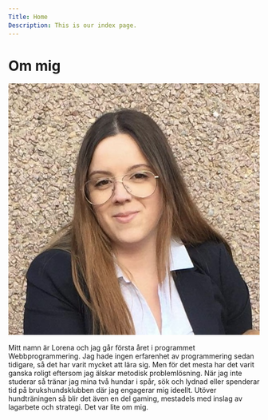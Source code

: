 ```yaml
---
Title: Home
Description: This is our index page.
---
```


Om mig
==========================

![alt text](assets/img/Lorena.jpg)

Mitt namn är Lorena och jag går första året i programmet Webbprogrammering.
Jag hade ingen erfarenhet av programmering sedan tidigare, så det har varit mycket att lära sig. Men för det mesta har det varit ganska roligt eftersom jag älskar metodisk problemlösning.
När jag inte studerar så tränar jag mina två hundar i spår, sök och lydnad eller spenderar tid på brukshundsklubben där jag engagerar mig ideellt.
Utöver hundträningen så blir det även en del gaming, mestadels med inslag av lagarbete och strategi.
Det var lite om mig.
